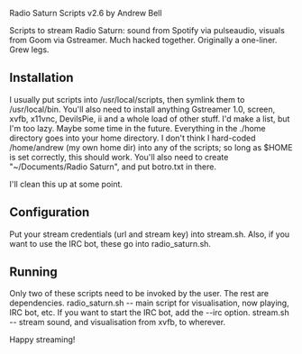 Radio Saturn Scripts
v2.6
by Andrew Bell

Scripts to stream Radio Saturn: sound from Spotify via pulseaudio, visuals from Goom via Gstreamer. Much hacked together. Originally a one-liner. Grew legs.

Installation
------------

I usually put scripts into /usr/local/scripts, then symlink them to /usr/local/bin. You'll also need to install anything Gstreamer 1.0, screen, xvfb, x11vnc, DevilsPie, ii and a whole load of other stuff. I'd make a list, but I'm too lazy. Maybe some time in the future. Everything in the ./home directory goes into your home directory. I don't think I hard-coded /home/andrew (my own home dir) into any of the scripts; so long as $HOME is set correctly, this should work. You'll also need to create "~/Documents/Radio Saturn", and put botro.txt in there.

I'll clean this up at some point.

Configuration
-------------

Put your stream credentials (url and stream key) into stream.sh. Also, if you want to use the IRC bot, these go into radio_saturn.sh.

Running
-------

Only two of these scripts need to be invoked by the user. The rest are dependencies.
radio_saturn.sh -- main script for visualisation, now playing, IRC bot, etc. If you want to start the IRC bot, add the --irc option.
stream.sh -- stream sound, and visualisation from xvfb, to wherever.

Happy streaming!
